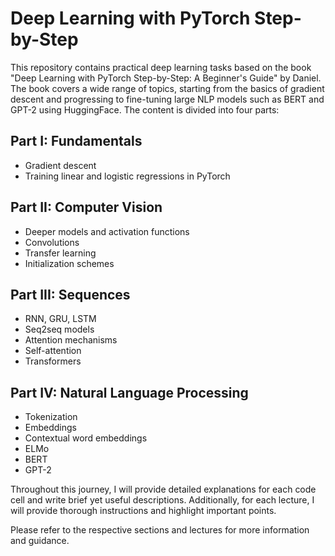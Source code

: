 # Deep Learning with PyTorch Step-by-Step

This repository contains practical deep learning tasks based on the book "Deep Learning with PyTorch Step-by-Step: A Beginner's Guide" by Daniel. The book covers a wide range of topics, starting from the basics of gradient descent and progressing to fine-tuning large NLP models such as BERT and GPT-2 using HuggingFace. The content is divided into four parts:

## Part I: Fundamentals
- Gradient descent
- Training linear and logistic regressions in PyTorch

## Part II: Computer Vision
- Deeper models and activation functions
- Convolutions
- Transfer learning
- Initialization schemes

## Part III: Sequences
- RNN, GRU, LSTM
- Seq2seq models
- Attention mechanisms
- Self-attention
- Transformers

## Part IV: Natural Language Processing
- Tokenization
- Embeddings
- Contextual word embeddings
- ELMo
- BERT
- GPT-2

Throughout this journey, I will provide detailed explanations for each code cell and write brief yet useful descriptions. Additionally, for each lecture, I will provide thorough instructions and highlight important points.

Please refer to the respective sections and lectures for more information and guidance.
